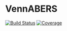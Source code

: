 # VennABERS

[![Build Status](https://github.com/PatrikDurdevic/VennABERS.jl/actions/workflows/CI.yml/badge.svg?branch=main)](https://github.com/PatrikDurdevic/VennABERS.jl/actions/workflows/CI.yml?query=branch%3Amain)
[![Coverage](https://codecov.io/gh/PatrikDurdevic/VennABERS.jl/branch/main/graph/badge.svg)](https://codecov.io/gh/PatrikDurdevic/VennABERS.jl)
